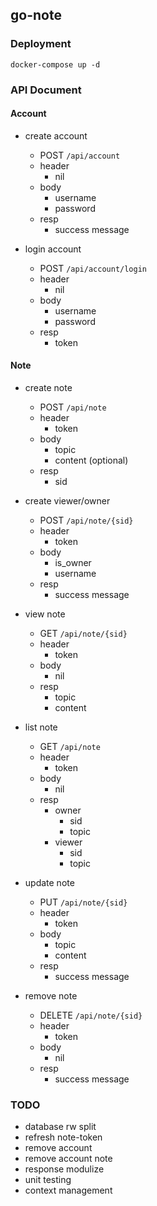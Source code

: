 ## go-note

### Deployment
`docker-compose up -d`

### API Document
#### Account
* create account
	* POST `/api/account`
	* header
		* nil
	* body
		* username
		* password
	* resp
		* success message

* login account
	* POST `/api/account/login`
	* header
		* nil
	* body
		* username
		* password
	* resp
		* token

#### Note
* create note
	* POST `/api/note`
	* header
		* token
	* body
		* topic
		* content (optional)
	* resp
		* sid

* create viewer/owner
	* POST `/api/note/{sid}`
	* header
		* token
	* body
		* is_owner
		* username
	* resp
		* success message

* view note
	* GET `/api/note/{sid}`
	* header
		* token
	* body
		* nil
	* resp
		* topic
		* content

* list note
	* GET `/api/note`
	* header
		* token
	* body
		* nil
	* resp
		* owner
			* sid
			* topic
		* viewer
			* sid
			* topic

* update note
	* PUT `/api/note/{sid}`
	* header
		* token
	* body
		* topic
		* content
	* resp
		* success message

* remove note
	* DELETE `/api/note/{sid}`
	* header
		* token
	* body
		* nil
	* resp
		* success message


### TODO
* database rw split
* refresh note-token
* remove account
* remove account note
* response modulize
* unit testing
* context management
